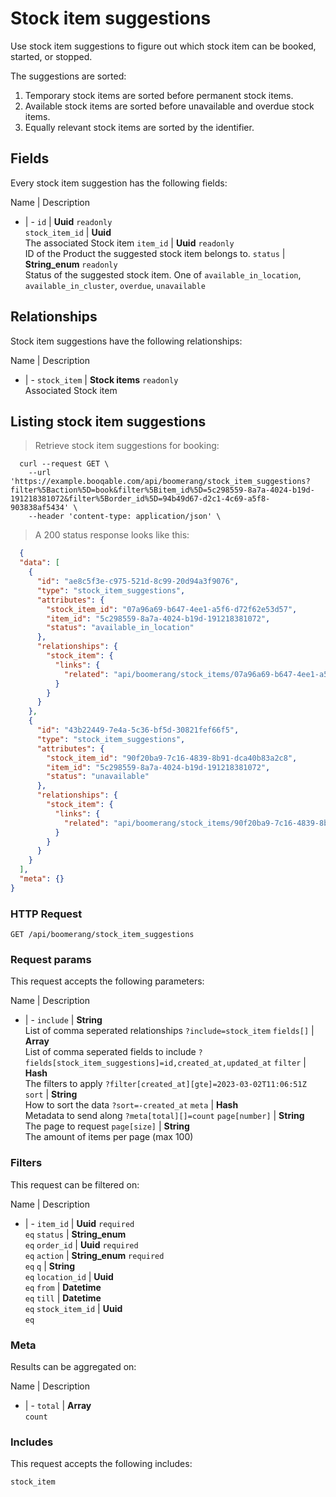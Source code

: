 # Stock item suggestions

Use stock item suggestions to figure out which stock item can be booked,
started, or stopped.

The suggestions are sorted:
  1. Temporary stock items are sorted before permanent stock items.
  2. Available stock items are sorted before unavailable and overdue stock items.
  3. Equally relevant stock items are sorted by the identifier.

## Fields
Every stock item suggestion has the following fields:

Name | Description
- | -
`id` | **Uuid** `readonly`<br>
`stock_item_id` | **Uuid** <br>The associated Stock item
`item_id` | **Uuid** `readonly`<br>ID of the Product the suggested stock item belongs to.
`status` | **String_enum** `readonly`<br>Status of the suggested stock item. One of `available_in_location`, `available_in_cluster`, `overdue`, `unavailable` 


## Relationships
Stock item suggestions have the following relationships:

Name | Description
- | -
`stock_item` | **Stock items** `readonly`<br>Associated Stock item


## Listing stock item suggestions



> Retrieve stock item suggestions for booking:

```shell
  curl --request GET \
    --url 'https://example.booqable.com/api/boomerang/stock_item_suggestions?filter%5Baction%5D=book&filter%5Bitem_id%5D=5c298559-8a7a-4024-b19d-191218381072&filter%5Border_id%5D=94b49d67-d2c1-4c69-a5f8-903838af5434' \
    --header 'content-type: application/json' \
```

> A 200 status response looks like this:

```json
  {
  "data": [
    {
      "id": "ae8c5f3e-c975-521d-8c99-20d94a3f9076",
      "type": "stock_item_suggestions",
      "attributes": {
        "stock_item_id": "07a96a69-b647-4ee1-a5f6-d72f62e53d57",
        "item_id": "5c298559-8a7a-4024-b19d-191218381072",
        "status": "available_in_location"
      },
      "relationships": {
        "stock_item": {
          "links": {
            "related": "api/boomerang/stock_items/07a96a69-b647-4ee1-a5f6-d72f62e53d57"
          }
        }
      }
    },
    {
      "id": "43b22449-7e4a-5c36-bf5d-30821fef66f5",
      "type": "stock_item_suggestions",
      "attributes": {
        "stock_item_id": "90f20ba9-7c16-4839-8b91-dca40b83a2c8",
        "item_id": "5c298559-8a7a-4024-b19d-191218381072",
        "status": "unavailable"
      },
      "relationships": {
        "stock_item": {
          "links": {
            "related": "api/boomerang/stock_items/90f20ba9-7c16-4839-8b91-dca40b83a2c8"
          }
        }
      }
    }
  ],
  "meta": {}
}
```

### HTTP Request

`GET /api/boomerang/stock_item_suggestions`

### Request params

This request accepts the following parameters:

Name | Description
- | -
`include` | **String** <br>List of comma seperated relationships `?include=stock_item`
`fields[]` | **Array** <br>List of comma seperated fields to include `?fields[stock_item_suggestions]=id,created_at,updated_at`
`filter` | **Hash** <br>The filters to apply `?filter[created_at][gte]=2023-03-02T11:06:51Z`
`sort` | **String** <br>How to sort the data `?sort=-created_at`
`meta` | **Hash** <br>Metadata to send along `?meta[total][]=count`
`page[number]` | **String** <br>The page to request
`page[size]` | **String** <br>The amount of items per page (max 100)


### Filters

This request can be filtered on:

Name | Description
- | -
`item_id` | **Uuid** `required`<br>`eq`
`status` | **String_enum** <br>`eq`
`order_id` | **Uuid** `required`<br>`eq`
`action` | **String_enum** `required`<br>`eq`
`q` | **String** <br>`eq`
`location_id` | **Uuid** <br>`eq`
`from` | **Datetime** <br>`eq`
`till` | **Datetime** <br>`eq`
`stock_item_id` | **Uuid** <br>`eq`


### Meta

Results can be aggregated on:

Name | Description
- | -
`total` | **Array** <br>`count`


### Includes

This request accepts the following includes:

`stock_item`





